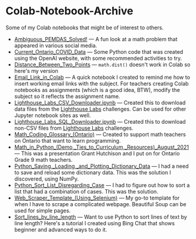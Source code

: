 # Colab-Notebook-Archive

Some of my Colab notebooks that might be of interest to others.

* [Ambiguous_PEMDAS_Solved!](https://github.com/pbeens/Colab-Notebook-Archive/blob/main/Ambiguous_PEMDAS_Solved!.ipynb) — A fun look at a math problem that appeared in various social media.
* [Current_Ontario_COVID_Data](https://github.com/pbeens/Colab-Notebook-Archive/blob/main/Current_Ontario_COVID_Data.ipynb) — Some Python code that was created using the OpenAI website, with some recommended activities to try.
* [Distance_Between_Two_Points](https://github.com/pbeens/Colab-Notebook-Archive/blob/main/Distance_Between_Two_Points.ipynb) — `math.dist()` doesn't work in Colab so here's my version
* [Email_Link_in_Colab](https://github.com/pbeens/Colab-Notebook-Archive/blob/main/Email_Link_in_Colab.ipynb) — A quick notebook I created to remind me how to insert working email links with the subject. For teachers creating Colab notebooks as assignments (which is a good idea, BTW), modify the subject so it reflects the assignment name.
*  [Lighthouse_Labs_CSV_Downloader.ipynb](https://github.com/pbeens/Colab-Notebook-Archive/blob/main/Lighthouse_Labs_CSV_Downloader.ipynb) — Created this to download data files from the [Lighthouse Labs](https://www.lighthouselabs.ca/) challenges. Can be used for other Jupyter notebook sites as well.
*  [Lighthouse_Labs_SQL_Downloader.ipynb](https://github.com/pbeens/Colab-Notebook-Archive/blob/main/Lighthouse_Labs_SQL_Downloader.ipynb) — Created this to download non-CSV files from [Lighthouse Labs](https://www.lighthouselabs.ca/) challenges.
* [Math_Coding_Glossary_(Ontario)](https://github.com/pbeens/Colab-Notebook-Archive/blob/main/Math_Coding_Glossary_(Ontario).ipynb) — Created to support math teachers on Ontario that want to learn programming.
* [Math_in_Python_(Demo,_Ties_to_Curriculum,_Resources)_August_2021](https://github.com/pbeens/Colab-Notebook-Archive/blob/main/Math_in_Python_(Demo%2C_Ties_to_Curriculum%2C_Resources)_August_2021.ipynb) — This was a presentation Grant Hutchison and I put on for Ontario Grade 9 math teachers.
* [Python_Saving,_Loading,_and_Plotting_Dictionary_Data](https://github.com/pbeens/Colab-Notebook-Archive/blob/main/Python_Saving%2C_Loading%2C_and_Plotting_Dictionary_Data.ipynb) — I had a need to save and reload some dictionary data. This was the solution I discovered, using NumPy.
* [Python_Sort_List_Disregarding_Case](https://github.com/pbeens/Colab-Notebook-Archive/blob/main/Python_Sort_List_Disregarding_Case.ipynb) — I had to figure out how to sort a list that had a combination of cases. This was the solution.
* [Web_Scraper_Template_(Using_Selenium)](https://github.com/pbeens/Colab-Notebook-Archive/blob/main/Web_Scraper_Template_(Using_Selenium).ipynb) — My go-to template for when I have to scrape a complicated webpage. Beautiful Soup can be used for simple pages.
* [Sort_lines_by_line_length](https://github.com/pbeens/Colab-Notebook-Archive/blob/main/Sort_lines_by_line_length.ipynb) — Want to use Python  to sort lines of text by line length? Here's a tutorial I created using Bing Chat that shows beginner and advanced ways to do it. 